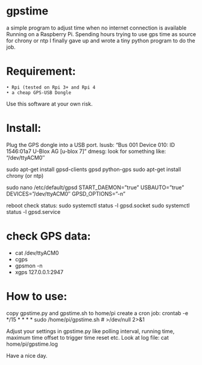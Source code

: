# gpstime

a simple program to adjust time when no internet connection is available
Running on a Raspberry Pi.
Spending hours trying to use gps time as source for  chrony or ntp I finally gave up and wrote a tiny python program to do the job. 

 # Requirement:
    • Rpi (tested on Rpi 3+ and Rpi 4
    • a cheap GPS-USB Dongle



Use this software at your own risk. 


# Install:
Plug the GPS dongle into a USB port.
lsusb: “Bus 001 Device 010: ID 1546:01a7 U-Blox AG [u-blox 7]”
dmesg: look for something like: “/dev/ttyACM0″


sudo apt-get install gpsd-clients gpsd python-gps
sudo apt-get install chrony (or ntp)

sudo nano /etc/default/gpsd
START_DAEMON=”true”
USBAUTO=”true”
DEVICES=”/dev/ttyACM0″
GPSD_OPTIONS=”-n”

reboot
check status:
sudo systemctl status -l gpsd.socket
sudo systemctl status -l gpsd.service

# check GPS data:
* cat /dev/ttyACM0
* cgps    
* gpsmon -n  
* xgps 127.0.0.1:2947

# How to use:
copy gpstime.py and gpstime.sh to home/pi
create a cron job: crontab -e
*/15 * * * * sudo /home/pi/gpstime.sh # >/dev/null 2>&1

Adjust your settings in  gpstime.py like polling interval, running time, maximum time offset to trigger time reset etc. 
Look at log file:
cat home/pi/gpstime.log 

Have a nice day. 
